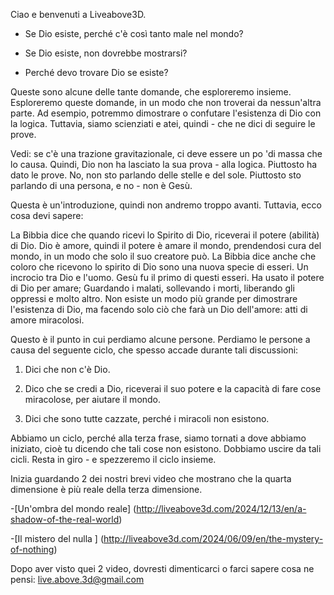 Ciao e benvenuti a Liveabove3D.

- Se Dio esiste, perché c'è così tanto male nel mondo?

- Se Dio esiste, non dovrebbe mostrarsi?

- Perché devo trovare Dio se esiste?

Queste sono alcune delle tante domande, che esploreremo insieme. Esploreremo queste domande, in un modo che non troverai da nessun'altra parte. Ad esempio, potremmo dimostrare o confutare l'esistenza di Dio con la logica. Tuttavia, siamo scienziati e atei, quindi - che ne dici di seguire le prove.

Vedi: se c'è una trazione gravitazionale, ci deve essere un po 'di massa che lo causa. Quindi, Dio non ha lasciato la sua prova - alla logica. Piuttosto ha dato le prove. No, non sto parlando delle stelle e del sole. Piuttosto sto parlando di una persona, e no - non è Gesù.

Questa è un'introduzione, quindi non andremo troppo avanti. Tuttavia, ecco cosa devi sapere:

La Bibbia dice che quando ricevi lo Spirito di Dio, riceverai il potere (abilità) di Dio. Dio è amore, quindi il potere è amare il mondo, prendendosi cura del mondo, in un modo che solo il suo creatore può. La Bibbia dice anche che coloro che ricevono lo spirito di Dio sono una nuova specie di esseri. Un incrocio tra Dio e l'uomo. Gesù fu il primo di questi esseri. Ha usato il potere di Dio per amare; Guardando i malati, sollevando i morti, liberando gli oppressi e molto altro. Non esiste un modo più grande per dimostrare l'esistenza di Dio, ma facendo solo ciò che farà un Dio dell'amore: atti di amore miracolosi.

Questo è il punto in cui perdiamo alcune persone. Perdiamo le persone a causa del seguente ciclo, che spesso accade durante tali discussioni:

1. Dici che non c'è Dio.

2. Dico che se credi a Dio, riceverai il suo potere e la capacità di fare cose miracolose, per aiutare il mondo.

3. Dici che sono tutte cazzate, perché i miracoli non esistono.

Abbiamo un ciclo, perché alla terza frase, siamo tornati a dove abbiamo iniziato, cioè tu dicendo che tali cose non esistono. Dobbiamo uscire da tali cicli. Resta in giro - e spezzeremo il ciclo insieme.

Inizia guardando 2 dei nostri brevi video che mostrano che la quarta dimensione è più reale della terza dimensione.

-[Un'ombra del mondo reale] (http://liveabove3d.com/2024/12/13/en/a-shadow-of-the-real-world)

-[Il mistero del nulla ] (http://liveabove3d.com/2024/06/09/en/the-mystery-of-nothing)

Dopo aver visto quei 2 video, dovresti dimenticarci o farci sapere cosa ne pensi: live.above.3d@gmail.com



